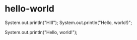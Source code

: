# hello-world

System.out.println("HIII");
System.out.println("Hello, world!)";

System.out.println("Hello, world!");

